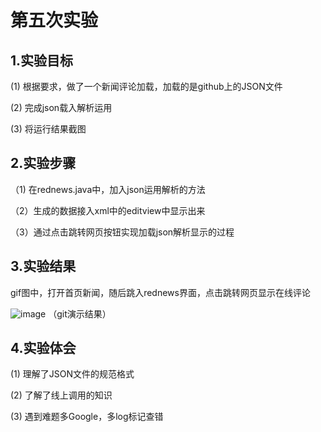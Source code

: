 # 第五次实验

## 1.实验目标
(1) 根据要求，做了一个新闻评论加载，加载的是github上的JSON文件

(2) 完成json载入解析运用

(3) 将运行结果截图

## 2.实验步骤
（1) 在rednews.java中，加入json运用解析的方法

（2）生成的数据接入xml中的editview中显示出来

（3）通过点击跳转网页按钮实现加载json解析显示的过程



## 3.实验结果
gif图中，打开首页新闻，随后跳入rednews界面，点击跳转网页显示在线评论


![image](https://github.com/wekun/android-labs-2018/blob/master/soft1614080902315/实验六演示.gif)
（git演示结果）
## 4.实验体会 
(1) 理解了JSON文件的规范格式

(2) 了解了线上调用的知识

(3) 遇到难题多Google，多log标记查错

